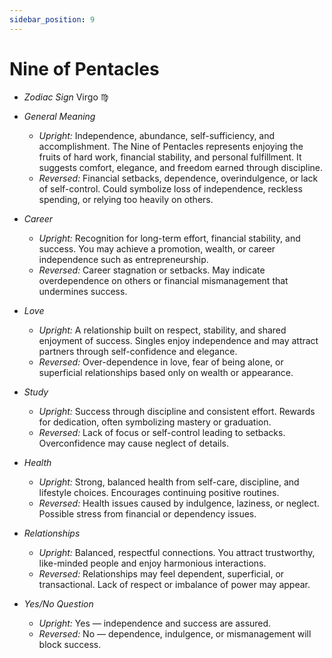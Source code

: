 ```yaml
---
sidebar_position: 9
---
```


# Nine of Pentacles

- *Zodiac Sign* Virgo ♍️
- *General Meaning*
  - *Upright:* Independence, abundance, self-sufficiency, and accomplishment. The Nine of Pentacles represents enjoying the fruits of hard work, financial stability, and personal fulfillment. It suggests comfort, elegance, and freedom earned through discipline.
  - *Reversed:* Financial setbacks, dependence, overindulgence, or lack of self-control. Could symbolize loss of independence, reckless spending, or relying too heavily on others.

- *Career*
  - *Upright:* Recognition for long-term effort, financial stability, and success. You may achieve a promotion, wealth, or career independence such as entrepreneurship.
  - *Reversed:* Career stagnation or setbacks. May indicate overdependence on others or financial mismanagement that undermines success.

- *Love*
  - *Upright:* A relationship built on respect, stability, and shared enjoyment of success. Singles enjoy independence and may attract partners through self-confidence and elegance.
  - *Reversed:* Over-dependence in love, fear of being alone, or superficial relationships based only on wealth or appearance.

- *Study*
  - *Upright:* Success through discipline and consistent effort. Rewards for dedication, often symbolizing mastery or graduation.
  - *Reversed:* Lack of focus or self-control leading to setbacks. Overconfidence may cause neglect of details.

- *Health*
  - *Upright:* Strong, balanced health from self-care, discipline, and lifestyle choices. Encourages continuing positive routines.
  - *Reversed:* Health issues caused by indulgence, laziness, or neglect. Possible stress from financial or dependency issues.

- *Relationships*
  - *Upright:* Balanced, respectful connections. You attract trustworthy, like-minded people and enjoy harmonious interactions.
  - *Reversed:* Relationships may feel dependent, superficial, or transactional. Lack of respect or imbalance of power may appear.

- *Yes/No Question*
  - *Upright:* Yes — independence and success are assured.
  - *Reversed:* No — dependence, indulgence, or mismanagement will block success.
